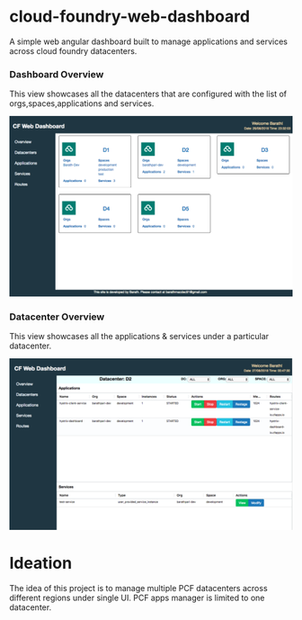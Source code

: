# cloud-foundry-web-dashboard
A simple web angular dashboard built to manage applications and services across cloud foundry datacenters.

### Dashboard Overview

This view showcases all the datacenters that are configured with the list of orgs,spaces,applications and services.

![CF-Web-Dashboard](images/dashboard.png)

### Datacenter Overview

This view showcases all the applications & services under a particular datacenter.

![CF-Web-Datacenter](images/datacenter_view.png)


# Ideation

The idea of this project is to manage multiple PCF datacenters across different regions under single UI.
PCF apps manager is limited to one datacenter. 
